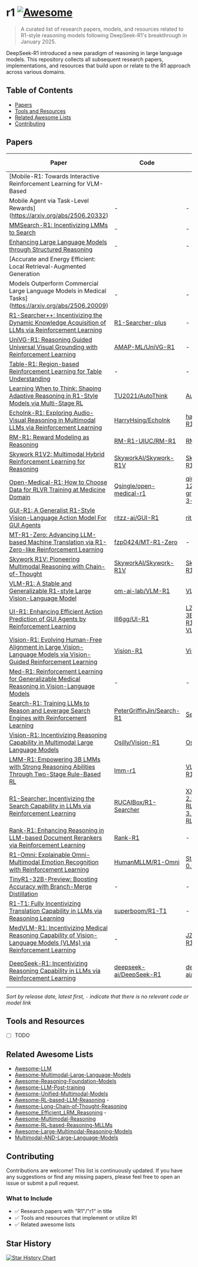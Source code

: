 # r1 [![Awesome](https://awesome.re/badge.svg)](https://awesome.re)

> A curated list of research papers, models, and resources related to R1-style reasoning models following DeepSeek-R1's breakthrough in January 2025.

DeepSeek-R1 introduced a new paradigm of reasoning in large language models. This repository collects all subsequent research papers, implementations, and resources that build upon or relate to the R1 approach across various domains.

## Table of Contents

- [Papers](#papers)
- [Tools and Resources](#tools-and-resources)
- [Related Awesome Lists](#related-awesome-lists)
- [Contributing](#contributing)

## Papers

| Paper                                                | Code                                   | Models                                      | Dataset | Project Page                        | Date    |
| ---------------------------------------------------- | -------------------------------------- | ------------------------------------------- | ------- | ----------------------------------- | ------- |
| [Mobile-R1: Towards Interactive Reinforcement Learning for VLM-Based
  Mobile Agent via Task-Level Rewards](https://arxiv.org/abs/2506.20332) | - | - | - | - | 2025.06.25 |
| [MMSearch-R1: Incentivizing LMMs to Search](https://arxiv.org/abs/2506.20670) | - | - | - | - | 2025.06.25 |
| [Enhancing Large Language Models through Structured Reasoning](https://arxiv.org/abs/2506.20241) | - | - | - | - | 2025.06.25 |
| [Accurate and Energy Efficient: Local Retrieval-Augmented Generation
  Models Outperform Commercial Large Language Models in Medical Tasks](https://arxiv.org/abs/2506.20009) | - | - | - | - | 2025.06.24 |
| [R1-Searcher++: Incentivizing the Dynamic Knowledge Acquisition of LLMs  via Reinforcement Learning](https://arxiv.org/abs/2505.17005) | [R1-Searcher-plus](https://github.com/RUCAIBox/R1-Searcher-plus) | - | - | - | 2025.05.22 |
| [UniVG-R1: Reasoning Guided Universal Visual Grounding with Reinforcement Learning](https://arxiv.org/abs/2505.14231) | [AMAP-ML/UniVG-R1](https://github.com/AMAP-ML/UniVG-R1) | - | - | [UniVG-R1-page](https://amap-ml.github.io/UniVG-R1-page/) | 2025.05.20 |
| [Table-R1: Region-based Reinforcement Learning for Table Understanding](https://arxiv.org/abs/2505.12415) | - | - | TableInstruct, TableBench, WikiTQ | - | 2025.05.18 |  
| [Learning When to Think: Shaping Adaptive Reasoning in R1-Style Models via Multi-Stage RL](https://arxiv.org/abs/2505.10832) | [TU2021/AutoThink](https://github.com/TU2021/AutoThink) | [AutoThink](https://huggingface.co/collections/SONGJUNTU/autothink-682624e1466651b08055b479) | MATH, Minerva, Olympiad, AIME24, AMC23 | - | 2025.05.16 |
| [EchoInk-R1: Exploring Audio-Visual Reasoning in Multimodal LLMs via Reinforcement Learning](https://arxiv.org/abs/2505.04623) | [HarryHsing/EchoInk](https://github.com/HarryHsing/EchoInk) | [harryhsing/EchoInk-R1-7B](https://huggingface.co/harryhsing/EchoInk-R1-7B) | [harryhsing/AVQA-R1-6K](https://huggingface.co/datasets/harryhsing/AVQA-R1-6K) | -  | 2025.05.07 |
| [RM-R1: Reward Modeling as Reasoning](https://arxiv.org/abs/2505.02387) | [RM-R1-UIUC/RM-R1](https://github.com/RM-R1-UIUC/RM-R1) | [RM-R1](https://huggingface.co/collections/gaotang/rm-r1-681128cdab932701cad844c8) | [RM-R1](https://huggingface.co/collections/gaotang/rm-r1-681128cdab932701cad844c8) | - | 2025.05.05 |
| [Skywork R1V2: Multimodal Hybrid Reinforcement Learning for Reasoning](https://arxiv.org/abs/2504.16656) | [SkyworkAI/Skywork-R1V](https://github.com/SkyworkAI/Skywork-R1V) | [Skywork/Skywork-R1V2-38B](https://huggingface.co/Skywork/Skywork-R1V2-38B) | - | - | 2025.04.23 |
| [Open-Medical-R1: How to Choose Data for RLVR Training at Medicine Domain](https://arxiv.org/abs/2504.13950) | [Qsingle/open-medical-r1](https://github.com/Qsingle/open-medical-r1) | [qiuxi337/gemma-3-12b-bnb-grpo](https://github.com/Qsingle/open-medical-r1)[qiuxi337/gemma-3-12b-it-grpo](https://huggingface.co/qiuxi337/gemma-3-12b-it-grpo) | - | - | 2025.04.16 |
| [GUI-R1: A Generalist R1-Style Vision-Language Action Model For GUI Agents](https://arxiv.org/abs/2504.10458) | [ritzz-ai/GUI-R1](https://github.com/ritzz-ai/GUI-R1) | [ritzzai/GUI-R1](https://huggingface.co/ritzzai/GUI-R1) | [ritzzai/GUI-R1](https://huggingface.co/datasets/ritzzai/GUI-R1) | - | 2025.04.14 |
| [MT-R1-Zero: Advancing LLM-based Machine Translation via R1-Zero-like Reinforcement Learning](https://arxiv.org/abs/2504.10160) | [fzp0424/MT-R1-Zero](https://github.com/fzp0424/MT-R1-Zero) |  - | [data](https://github.com/fzp0424/MT-R1-Zero/tree/main/data) | - | 2025.04.10 |
| [Skywork R1V: Pioneering Multimodal Reasoning with Chain-of-Thought](https://arxiv.org/abs/2504.05599) | [SkyworkAI/Skywork-R1V](https://github.com/SkyworkAI/Skywork-R1V) | [Skywork/Skywork-R1V-38B](https://huggingface.co/Skywork/Skywork-R1V-38B) | - | - | 2025.04.08 |
| [VLM-R1: A Stable and Generalizable R1-style Large Vision-Language Model](https://arxiv.org/abs/2504.07615) | [om-ai-lab/VLM-R1](https://github.com/om-ai-lab/VLM-R1) | [VLM-R1 Models](https://huggingface.co/collections/omlab/vlm-r1-models-67b7352db15c19d57157c348) | [omlab/VLM-R1](https://huggingface.co/datasets/omlab/VLM-R1) | [VLM-R1 Blog](https://om-ai-lab.github.io/index.html) | 2025.04.07 |
| [UI-R1: Enhancing Efficient Action Prediction of GUI Agents by Reinforcement Learning](https://arxiv.org/abs/2503.21620) | [lll6gg/UI-R1](https://github.com/lll6gg/UI-R1) | [LZXzju/Qwen2.5-VL-3B-UI-R1](https://huggingface.co/LZXzju/Qwen2.5-VL-3B-UI-R1)[LZXzju/Qwen2.5-VL-3B-UI-R1-E](https://huggingface.co/LZXzju/Qwen2.5-VL-3B-UI-R1-E) | [LZXzju/UI-R1-3B-Train](https://huggingface.co/datasets/LZXzju/UI-R1-3B-Train) | - | 2025.03.27 |
| [Vision-R1: Evolving Human-Free Alignment in Large Vision-Language Models via Vision-Guided Reinforcement Learning](https://arxiv.org/abs/2503.18013) | [Vision-R1](https://github.com/jefferyZhan/Griffon/tree/master/Vision-R1) | [Vision-R1 Models](https://huggingface.co/collections/JefferyZhan/vision-r1-67e166f8b6a9ec3f6a664262) | [JefferyZhan/Vision-R1-Data](https://huggingface.co/datasets/JefferyZhan/Vision-R1-Data) | - | 2025.03.18 |
| [Med-R1: Reinforcement Learning for Generalizable Medical Reasoning in Vision-Language Models](https://arxiv.org/abs/2503.13939) | - | - | - | - | 2025.03.18 |
| [Search-R1: Training LLMs to Reason and Leverage Search Engines with Reinforcement Learning](https://arxiv.org/abs/2503.09516) | [PeterGriffinJin/Search-R1](https://github.com/PeterGriffinJin/Search-R1) | [Search-R1](https://huggingface.co/collections/PeterJinGo/search-r1-67d1a021202731cb065740f5) | [Search-R1](https://huggingface.co/collections/PeterJinGo/search-r1-67d1a021202731cb065740f5) | - | 2025.03.12 |
| [Vision-R1: Incentivizing Reasoning Capability in Multimodal Large Language Models](https://arxiv.org/abs/2503.06749) | [Osilly/Vision-R1](https://github.com/Osilly/Vision-R1) | [Osilly/Vision-R1-7B](https://huggingface.co/Osilly/Vision-R1-7B) | [Osilly/Vision-R1-cold](https://huggingface.co/datasets/Osilly/Vision-R1-cold) | - | 2025.03.09 |
| [LMM-R1: Empowering 3B LMMs with Strong Reasoning Abilities Through Two-Stage Rule-Based RL](https://arxiv.org/abs/2503.07536) | [lmm-r1](https://github.com/TideDra/lmm-r1) | [VLM-Reasoner/LMM-R1-MGT-PerceReason](https://huggingface.co/VLM-Reasoner/LMM-R1-MGT-PerceReason) | [VLM-Reasoner/VerMulti](https://huggingface.co/datasets/VLM-Reasoner/VerMulti) | [LMM-R1-ProjectPage](https://forjadeforest.github.io/LMM-R1-ProjectPage/) | 2025.03.07 |
| [R1-Searcher: Incentivizing the Search Capability in LLMs via Reinforcement Learning](https://arxiv.org/abs/2503.05592) | [RUCAIBox/R1-Searcher](https://github.com/RUCAIBox/R1-Searcher) | [XXsongLALA/Qwen-2.5-7B-base-RAG-RL](https://huggingface.co/XXsongLALA/Qwen-2.5-7B-base-RAG-RL)[XXsongLALA/Llama-3.1-8B-instruct-RAG-RL](https://huggingface.co/XXsongLALA/Llama-3.1-8B-instruct-RAG-RL) | [XXsongLALA/Llama-3.1-8B-instruct-RAG-RL](https://huggingface.co/datasets/XXsongLALA/RAG-RL-Hotpotqa-with-2wiki) | - | 2025.03.07 |
| [Rank-R1: Enhancing Reasoning in LLM-based Document Rerankers via Reinforcement Learning](https://arxiv.org/abs/2503.06034) | [Rank-R1](https://github.com/ielab/llm-rankers/tree/main/Rank-R1) | - | [Rank-R1](https://github.com/ielab/llm-rankers/tree/main/Rank-R1) | - | 2025.03.06 |
| [R1-Omni: Explainable Omni-Multimodal Emotion Recognition with Reinforcement Learning](https://arxiv.org/abs/2503.05379) | [HumanMLLM/R1-Omni](https://github.com/HumanMLLM/R1-Omni) | [StarJiaxing/R1-Omni-0.5B](https://huggingface.co/StarJiaxing/R1-Omni-0.5B) | - | - | 2025.03.05 |
| [TinyR1-32B-Preview: Boosting Accuracy with Branch-Merge Distillation](https://arxiv.org/abs/2503.04872) | - | - | - | - | 2025.03.04 |
| [R1-T1: Fully Incentivizing Translation Capability in LLMs via Reasoning Learning](https://arxiv.org/abs/2502.19735) | [superboom/R1-T1](https://github.com/superboom/R1-T1) | - | - | - | 2025.02.27 |
| [MedVLM-R1: Incentivizing Medical Reasoning Capability of Vision-Language Models (VLMs) via Reinforcement Learning](https://arxiv.org/abs/2502.19634) | - | [JZPeterPan/MedVLM-R1](https://huggingface.co/JZPeterPan/MedVLM-R1) | [VQA-RAD, SLAKE, PMC-VQA](https://huggingface.co/JZPeterPan/MedVLM-R1) | - | 2025.02.26 |
| [DeepSeek-R1: Incentivizing Reasoning Capability in LLMs via Reinforcement Learning](https://arxiv.org/abs/2501.12948) | [deepseek-ai/DeepSeek-R1](https://github.com/deepseek-ai/DeepSeek-R1) | [deepseek-ai/DeepSeek-R1](https://huggingface.co/deepseek-ai/DeepSeek-R1) | [MATH, GSM8K, AIME 2024, MMLU, HumanEval, LiveCodeBench](https://github.com/deepseek-ai/DeepSeek-R1) | - | 2025.01.22 |

_Sort by release date, latest first, `-` indicate that there is no relevant code or model link_

## Tools and Resources

- [ ] TODO

## Related Awesome Lists

- [Awesome-LLM](https://github.com/Hannibal046/Awesome-LLM)
- [Awesome-Multimodal-Large-Language-Models](https://github.com/BradyFU/Awesome-Multimodal-Large-Language-Models)
- [Awesome-Reasoning-Foundation-Models](https://github.com/reasoning-survey/Awesome-Reasoning-Foundation-Models)
- [Awesome-LLM-Post-training](https://github.com/mbzuai-oryx/Awesome-LLM-Post-training)
- [Awesome-Unified-Multimodal-Models](https://github.com/showlab/Awesome-Unified-Multimodal-Models)
- [Awesome-RL-based-LLM-Reasoning](https://github.com/bruno686/Awesome-RL-based-LLM-Reasoning) -
- [Awesome-Long-Chain-of-Thought-Reasoning](https://github.com/LightChen233/Awesome-Long-Chain-of-Thought-Reasoning)
- [Awesome_Efficient_LRM_Reasoning](https://github.com/XiaoYee/Awesome_Efficient_LRM_Reasoning) -
- [Awesome-Multimodal-Reasoning](https://github.com/Video-R1/Awesome-Multimodal-Reasoning)
- [Awesome-RL-based-Reasoning-MLLMs](https://github.com/Sun-Haoyuan23/Awesome-RL-based-Reasoning-MLLMs)
- [Awesome-Large-Multimodal-Reasoning-Models](https://github.com/HITsz-TMG/Awesome-Large-Multimodal-Reasoning-Models)
- [Multimodal-AND-Large-Language-Models](https://github.com/Yangyi-Chen/Multimodal-AND-Large-Language-Models)

## Contributing

Contributions are welcome! This list is continuously updated. If you have any suggestions or find any missing papers, please feel free to open an issue or submit a pull request.

### What to Include

- ✅ Research papers with "R1"/"r1" in title
- ✅ Tools and resources that implement or utilize R1
- ✅ Related awesome lists

## Star History

[![Star History Chart](https://api.star-history.com/svg?repos=kaicheng001/r1&type=Date)](https://star-history.com/#kaicheng001/r1&Date)
